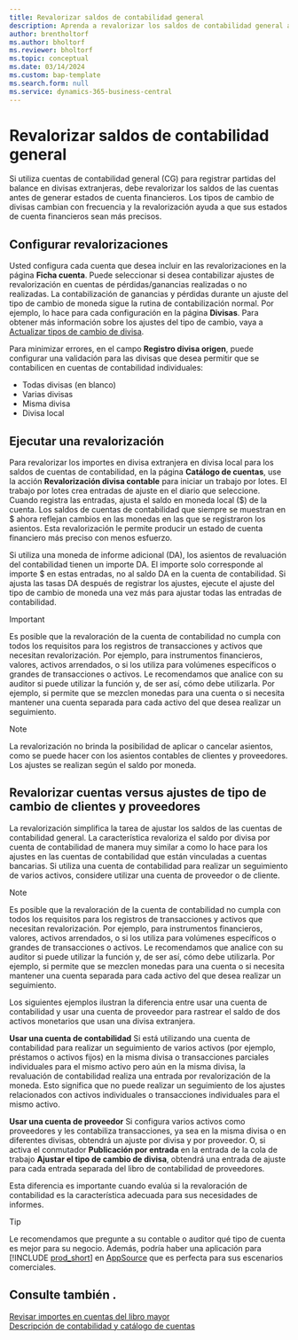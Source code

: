 ```yaml
---
title: Revalorizar saldos de contabilidad general
description: Aprenda a revalorizar los saldos de contabilidad general antes de producir sus estados de cuenta financieros.
author: brentholtorf
ms.author: bholtorf
ms.reviewer: bholtorf
ms.topic: conceptual
ms.date: 03/14/2024
ms.custom: bap-template
ms.search.form: null
ms.service: dynamics-365-business-central
---
```


# Revalorizar saldos de contabilidad general

Si utiliza cuentas de contabilidad general (CG) para registrar partidas del balance en divisas extranjeras, debe revalorizar los saldos de las cuentas antes de generar estados de cuenta financieros. Los tipos de cambio de divisas cambian con frecuencia y la revalorización ayuda a que sus estados de cuenta financieros sean más precisos.

## Configurar revalorizaciones

Usted configura cada cuenta que desea incluir en las revalorizaciones en la página **Ficha cuenta**. Puede seleccionar si desea contabilizar ajustes de revalorización en cuentas de pérdidas/ganancias realizadas o no realizadas. La contabilización de ganancias y pérdidas durante un ajuste del tipo de cambio de moneda sigue la rutina de contabilización normal. Por ejemplo, lo hace para cada configuración en la página  **Divisas**. Para obtener más información sobre los ajustes del tipo de cambio, vaya a [Actualizar tipos de cambio de divisa](finance-how-update-currencies.md).

Para minimizar errores, en el campo **Registro divisa origen**, puede configurar una validación para las divisas que desea permitir que se contabilicen en cuentas de contabilidad individuales:

* Todas divisas (en blanco)
* Varias divisas
* Misma divisa
* Divisa local

## Ejecutar una revalorización

Para revalorizar los importes en divisa extranjera en divisa local para los saldos de cuentas de contabilidad, en la página **Catálogo de cuentas**, use la acción **Revalorización divisa contable** para iniciar un trabajo por lotes. El trabajo por lotes crea entradas de ajuste en el diario que seleccione. Cuando registra las entradas, ajusta el saldo en moneda local ($) de la cuenta. Los saldos de cuentas de contabilidad que siempre se muestran en $ ahora reflejan cambios en las monedas en las que se registraron los asientos. Esta revalorización le permite producir un estado de cuenta financiero más preciso con menos esfuerzo.

Si utiliza una moneda de informe adicional (DA), los asientos de revaluación del contabilidad tienen un importe DA. El importe solo corresponde al importe $ en estas entradas, no al saldo DA en la cuenta de contabilidad. Si ajusta las tasas DA después de registrar los ajustes, ejecute el ajuste del tipo de cambio de moneda una vez más para ajustar todas las entradas de contabilidad.

> [!IMPORTANT]
> Es posible que la revaloración de la cuenta de contabilidad no cumpla con todos los requisitos para los registros de transacciones y activos que necesitan revalorización. Por ejemplo, para instrumentos financieros, valores, activos arrendados, o si los utiliza para volúmenes específicos o grandes de transacciones o activos. Le recomendamos que analice con su auditor si puede utilizar la función y, de ser así, cómo debe utilizarla. Por ejemplo, si permite que se mezclen monedas para una cuenta o si necesita mantener una cuenta separada para cada activo del que desea realizar un seguimiento.

> [!NOTE]
> La revalorización no brinda la posibilidad de aplicar o cancelar asientos, como se puede hacer con los asientos contables de clientes y proveedores. Los ajustes se realizan según el saldo por moneda.

## Revalorizar cuentas versus ajustes de tipo de cambio de clientes y proveedores

La revalorización simplifica la tarea de ajustar los saldos de las cuentas de contabilidad general. La característica revaloriza el saldo por divisa por cuenta de contabilidad de manera muy similar a como lo hace para los ajustes en las cuentas de contabilidad que están vinculadas a cuentas bancarias. Si utiliza una cuenta de contabilidad para realizar un seguimiento de varios activos, considere utilizar una cuenta de proveedor o de cliente.

> [!NOTE]
> Es posible que la revaloración de la cuenta de contabilidad no cumpla con todos los requisitos para los registros de transacciones y activos que necesitan revalorización. Por ejemplo, para instrumentos financieros, valores, activos arrendados, o si los utiliza para volúmenes específicos o grandes de transacciones o activos. Le recomendamos que analice con su auditor si puede utilizar la función y, de ser así, cómo debe utilizarla. Por ejemplo, si permite que se mezclen monedas para una cuenta o si necesita mantener una cuenta separada para cada activo del que desea realizar un seguimiento.

Los siguientes ejemplos ilustran la diferencia entre usar una cuenta de contabilidad y usar una cuenta de proveedor para rastrear el saldo de dos activos monetarios que usan una divisa extranjera.

**Usar una cuenta de contabilidad** Si está utilizando una cuenta de contabilidad para realizar un seguimiento de varios activos (por ejemplo, préstamos o activos fijos) en la misma divisa o transacciones parciales individuales para el mismo activo pero aún en la misma divisa, la revaluación de contabilidad realiza una entrada por revalorización de la moneda. Esto significa que no puede realizar un seguimiento de los ajustes relacionados con activos individuales o transacciones individuales para el mismo activo.

**Usar una cuenta de proveedor** Si configura varios activos como proveedores y les contabiliza transacciones, ya sea en la misma divisa o en diferentes divisas, obtendrá un ajuste por divisa y por proveedor. O, si activa el conmutador **Publicación por entrada** en la entrada de la cola de trabajo **Ajustar el tipo de cambio de divisa**, obtendrá una entrada de ajuste para cada entrada separada del libro de contabilidad de proveedores.

Esta diferencia es importante cuando evalúa si la revaloración de contabilidad es la característica adecuada para sus necesidades de informes.

> [!TIP]
> Le recomendamos que pregunte a su contable o auditor qué tipo de cuenta es mejor para su negocio. Además, podría haber una aplicación para [!INCLUDE [prod_short](includes/prod_short.md)] en [AppSource](https://appsource.microsoft.com/en-us/marketplace/apps?page=1&product=dynamics-365-business-central) que es perfecta para sus escenarios comerciales.

## Consulte también .

[Revisar importes en cuentas del libro mayor](finance-review-accounts.md)  
[Descripción de contabilidad y catálogo de cuentas](finance-general-ledger.md)  
